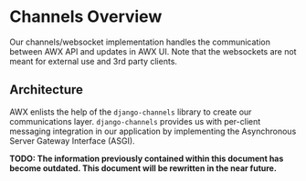 # Channels Overview

Our channels/websocket implementation handles the communication between AWX API and updates in AWX UI. Note that the websockets are not meant for external use and 3rd party clients.

## Architecture

AWX enlists the help of the `django-channels` library to create our communications layer. `django-channels` provides us with per-client messaging integration in our application by implementing the Asynchronous Server Gateway Interface (ASGI).

**TODO: The information previously contained within this document has become outdated. This document will be rewritten in the near future.**
